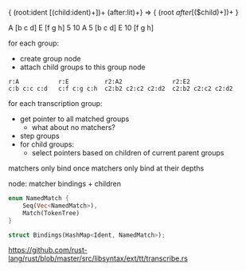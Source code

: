 { $($root:ident [$($child:ident)+])+ $($after:lit)+} => { $($root $after [$(\$child)+])+ }

A [b c d] E [f g h] 5 10
A 5 [b c d] E 10 [f g h]

for each group:

- create group node
- attach child groups to this group node

```
r:A           r:E          r2:A2              r2:E2
c:b c:c c:d   c:f c:g c:h  c2:b2 c2:c2 c2:d2  c2:b2 c2:c2 c2:d2
```

for each transcription group:

- get pointer to all matched groups
  - what about no matchers?
- step groups
- for child groups:
  - select pointers based on children of current parent groups

matchers only bind once
matchers only bind at their depths

node: matcher bindings + children

```rust
enum NamedMatch {
    Seq(Vec<NamedMatch>),
    Match(TokenTree)
}

struct Bindings(HashMap<Ident, NamedMatch>);


```

https://github.com/rust-lang/rust/blob/master/src/libsyntax/ext/tt/transcribe.rs
